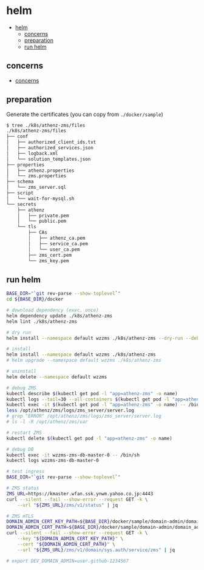 <a id="markdown-helm" name="helm"></a>
# helm

<!-- TOC -->

- [helm](#helm)
    - [concerns](#concerns)
    - [preparation](#preparation)
    - [run helm](#run-helm)

<!-- /TOC -->

<a id="markdown-concerns" name="concerns"></a>
## concerns

- [concerns](./concerns.md)

<a id="markdown-preparation" name="preparation"></a>
## preparation

Generate the certificates (you can copy from `./docker/sample`)
```bash
$ tree ./k8s/athenz-zms/files
./k8s/athenz-zms/files
├── conf
│   ├── authorized_client_ids.txt
│   ├── authorized_services.json
│   ├── logback.xml
│   └── solution_templates.json
├── properties
│   ├── athenz.properties
│   └── zms.properties
├── schema
│   └── zms_server.sql
├── script
│   └── wait-for-mysql.sh
└── secrets
    ├── athenz
    │   ├── private.pem
    │   └── public.pem
    └── tls
        ├── CAs
        │   ├── athenz_ca.pem
        │   ├── service_ca.pem
        │   └── user_ca.pem
        ├── zms_cert.pem
        └── zms_key.pem
```


<a id="markdown-run-helm" name="run-helm"></a>
## run helm

```bash
BASE_DIR="`git rev-parse --show-toplevel`"
cd ${BASE_DIR}/docker

# download dependency (exec. once)
helm dependency update ./k8s/athenz-zms
helm lint ./k8s/athenz-zms

# dry run
helm install --namespace default wzzms ./k8s/athenz-zms --dry-run --debug > ./k8s/zms_gen.yaml

# install
helm install --namespace default wzzms ./k8s/athenz-zms
# helm upgrade --namespace default wzzms ./k8s/athenz-zms

# uninstall
helm delete --namespace default wzzms

# debug ZMS
kubectl describe $(kubectl get pod -l "app=athenz-zms" -o name)
kubectl logs --tail=30 --all-containers $(kubectl get pod -l "app=athenz-zms" -o name)
kubectl exec -it $(kubectl get pod -l "app=athenz-zms" -o name) -- /bin/sh
less /opt/athenz/zms/logs/zms_server/server.log
# grep "ERROR" /opt/athenz/zms/logs/zms_server/server.log
# ls -l -R /opt/athenz/zms/var

# restart ZMS
kubectl delete $(kubectl get pod -l "app=athenz-zms" -o name)
```
```bash
# debug DB
kubectl exec -it wzzms-zms-db-master-0 -- /bin/sh
kubectl logs wzzms-zms-db-master-0
```

```bash
# test ingress
BASE_DIR="`git rev-parse --show-toplevel`"

# ZMS status
ZMS_URL=https://kmaster.wfan.ssk.ynwm.yahoo.co.jp:4443
curl --silent --fail --show-error --request GET -k \
    --url "${ZMS_URL}/zms/v1/status" | jq

# ZMS mTLS
DOMAIN_ADMIN_CERT_KEY_PATH=${BASE_DIR}/docker/sample/domain-admin/domain_admin_key.pem
DOMAIN_ADMIN_CERT_PATH=${BASE_DIR}/docker/sample/domain-admin/domain_admin_cert.pem
curl --silent --fail --show-error --request GET -k \
    --key "${DOMAIN_ADMIN_CERT_KEY_PATH}" \
    --cert "${DOMAIN_ADMIN_CERT_PATH}" \
    --url "${ZMS_URL}/zms/v1/domain/sys.auth/service/zms" | jq

# export DEV_DOMAIN_ADMIN=user.github-1234567
```
